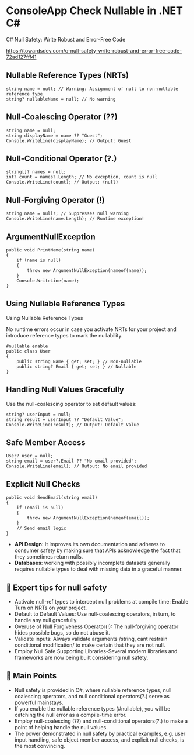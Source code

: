 # ConsoleApp Check Nullable in .NET C#

C# Null Safety: Write Robust and Error-Free Code

https://towardsdev.com/c-null-safety-write-robust-and-error-free-code-72ad127fff41

## Nullable Reference Types (NRTs)
```
string name = null; // Warning: Assignment of null to non-nullable reference type
string? nullableName = null; // No warning
```

## Null-Coalescing Operator (??)
```
string name = null;
string displayName = name ?? "Guest";
Console.WriteLine(displayName); // Output: Guest
```

## Null-Conditional Operator (?.)
```
string[]? names = null;
int? count = names?.Length; // No exception, count is null
Console.WriteLine(count); // Output: (null)
```

## Null-Forgiving Operator (!)
```
string name = null!; // Suppresses null warning
Console.WriteLine(name.Length); // Runtime exception!
```

## ArgumentNullException
```
public void PrintName(string name)
{
    if (name is null)
    {
        throw new ArgumentNullException(nameof(name));
    }
    Console.WriteLine(name);
}
```

## Using Nullable Reference Types

Using Nullable Reference Types

No runtime errors occur in case you activate NRTs for your project and introduce reference types to mark the nullability.

```
#nullable enable
public class User
{
    public string Name { get; set; } // Non-nullable
    public string? Email { get; set; } // Nullable
}
```

## Handling Null Values Gracefully

Use the null-coalescing operator to set default values:
```
string? userInput = null;
string result = userInput ?? "Default Value";
Console.WriteLine(result); // Output: Default Value
```

## Safe Member Access
```
User? user = null;
string email = user?.Email ?? "No email provided";
Console.WriteLine(email); // Output: No email provided
```

## Explicit Null Checks
```
public void SendEmail(string email)
{
    if (email is null)
    {
        throw new ArgumentNullException(nameof(email));
    }
    // Send email logic
}
```

* **API Design**: It improves its own documentation and adheres to consumer safety by making sure that APIs acknowledge the fact that they sometimes return nulls.
* **Databases**: working with possibly incomplete datasets generally requires nullable types to deal with missing data in a graceful manner.

## 📌 Expert tips for null safety
* Activate null-ref types to intercept null problems at compile time: Enable Turn on NRTs on your project.
* Default to Default Values: Use null-coalescing operators, in turn, to handle any null gracefully.
* Overuse of Null Forgiveness Operator(!): The null-forgiving operator hides possible bugs, so do not abuse it.
* Validate inputs: Always validate arguments /string, cant restrain conditional modification/ to make certain that they are not null.
* Employ Null Safe Supporting Libraries-Several modern libraries and frameworks are now being built considering null safety.

## 🔑 Main Points
* Null safety is provided in C#, where nullable reference types, null coalescing operators, and null conditional operators(?.) serve as powerful mainstays.
* If you enable the nullable reference types (#nullable), you will be catching the null error as a compile-time error.
* Employ null-coalescing (??) and null-conditional operators(?.) to make a point of helping handle the null values.
* The power demonstrated in null safety by practical examples, e.g. user input handling, safe object member access, and explicit null checks, is the most convincing.
